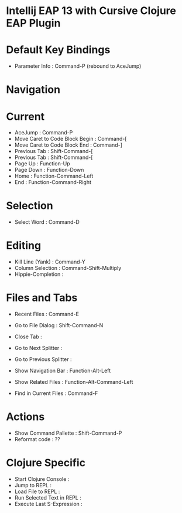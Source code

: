 # Intellij EAP 13 with Cursive Clojure EAP Plugin

# Default Key Bindings

- Parameter Info : Command-P (rebound to AceJump)

# Navigation

<!---
Do standard comments work in markdown files?
Command symbol: &#8984;
-->

# Current

- AceJump : Command-P
- Move Caret to Code Block Begin : Command-[
- Move Caret to Code Block End : Command-]
- Previous Tab : Shift-Command-[
- Previous Tab : Shift-Command-[
- Page Up : Function-Up
- Page Down : Function-Down
- Home : Function-Command-Left
- End : Function-Command-Right

# Selection

- Select Word : Command-D

# Editing

- Kill Line (Yank) : Command-Y
- Column Selection : Command-Shift-Multiply
- Hippie-Completion :

# Files and Tabs

- Recent Files : Command-E
- Go to File Dialog : Shift-Command-N
- Close Tab :

- Go to Next Splitter :
- Go to Previous Splitter :

- Show Navigation Bar : Function-Alt-Left
- Show Related Files : Function-Alt-Command-Left
- Find in Current Files : Command-F

# Actions

- Show Command Pallette : Shift-Command-P
- Reformat code : ??

# Clojure Specific

- Start Clojure Console :
- Jump to REPL :
- Load File to REPL :
- Run Selected Text in REPL :
- Execute Last S-Expression :